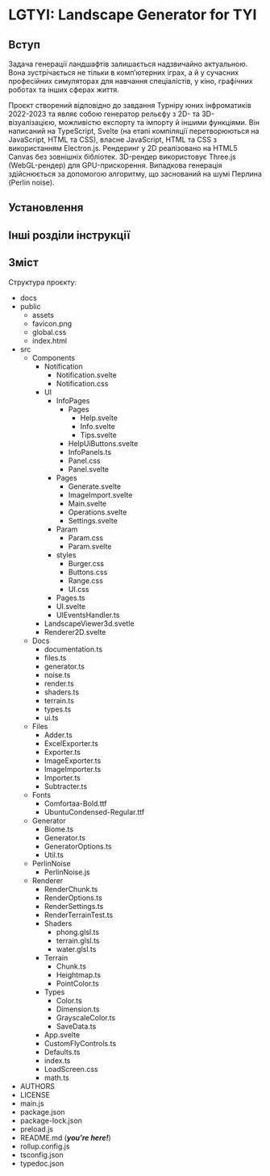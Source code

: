 # LGTYI: Landscape Generator for TYI

## Вступ

Задача генерації ландшафтів залишається надзвичайно актуальною. Вона зустрічається не тільки в комп’ютерних іграх, а й у сучасних професійних симуляторах для навчання спеціалістів, у кіно, графічних роботах та інших сферах життя.

Проєкт створений відповідно до завдання Турніру юних інфроматиків 2022-2023 та являє собою генератор рельєфу з 2D- та 3D-візуалізацією, можливістю експорту та імпорту й іншими функціями. Він написаний на TypeScript, Svelte (на етапі компіляції перетворюються на JavaScript, HTML та CSS), власне JavaScript, HTML та CSS з використанням Electron.js. Рендеринг у 2D реалізовано на HTML5 Canvas без зовнішніх бібліотек. 3D-рендер використовує Three.js (WebGL-рендер) для GPU-прискорення. Випадкова генерація здійснюється за допомогою алгоритму, що заснований на шумі Перлина (Perlin noise).

## Установлення



## Інші розділи інструкції

## Зміст

Структура проєкту:

<!-- UNDESCRIBED: assets, docs -->

- docs
- public
	- assets
	- favicon.png
	- global.css
	- index.html
- src
	- Components
		- Notification
			- Notification.svelte
			- Notification.css
		- UI
			- InfoPages
				- Pages
					- Help.svelte
					- Info.svelte
					- Tips.svelte 
				- HelpUiButtons.svelte
				- InfoPanels.ts
				- Panel.css
				- Panel.svelte
			- Pages
			  - Generate.svelte
			  - ImageImport.svelte
			  - Main.svelte
			  - Operations.svelte
			  - Settings.svelte
			- Param
			  - Param.css
			  - Param.svelte
			- styles
			  - Burger.css
			  - Buttons.css
			  - Range.css
			  - UI.css
			- Pages.ts
			- UI.svelte
			- UIEventsHandler.ts
	  - LandscapeViewer3d.svetle
	  - Renderer2D.svelte
	- Docs
		- documentation.ts
		- files.ts
		- generator.ts
		- noise.ts
		- render.ts
		- shaders.ts
		- terrain.ts
		- types.ts
		- ui.ts
	- Files
	  - Adder.ts
	  - ExcelExporter.ts
	  - Exporter.ts
	  - ImageExporter.ts
	  - ImageImporter.ts
	  - Importer.ts
	  - Subtracter.ts
	- Fonts
	  - Comfortaa-Bold.ttf
	  - UbuntuCondensed-Regular.ttf
	- Generator
	  - Biome.ts
	  - Generator.ts
	  - GeneratorOptions.ts
	  - Util.ts
  - PerlinNoise
  	- PerlinNoise.js
  - Renderer
	  - RenderChunk.ts
	  - RenderOptions.ts
	  - RenderSettings.ts
	  - RenderTerrainTest.ts
	- Shaders
	  - phong.glsl.ts
	  - terrain.glsl.ts
	  - water.glsl.ts
	- Terrain
	  - Chunk.ts
	  - Heightmap.ts
	  - PointColor.ts
	- Types
	  - Color.ts
	  - Dimension.ts
	  - GrayscaleColor.ts
	  - SaveData.ts
	- App.svelte
	- CustomFlyControls.ts
	- Defaults.ts
	- index.ts
	- LoadScreen.css
	- math.ts
- AUTHORS
- LICENSE
- main.js
- package.json
- package-lock.json
- preload.js
- README.md (***you're here!***)
- rollup.config.js
- tsconfig.json
- typedoc.json
